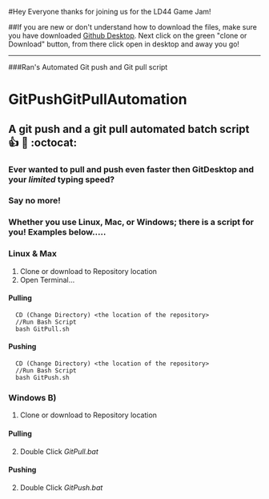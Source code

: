 #Hey Everyone thanks for joining us for the LD44 Game Jam!

##If you are new or don't understand how to download the files, make sure you have downloaded [Github Desktop](https://desktop.github.com/). Next click on the green "clone or Download" button, from there click open in desktop and away you go!

---
###Ran's Automated Git push and Git pull script

# GitPushGitPullAutomation
## A git push and a git pull automated batch script :+1: :rocket: :octocat:

### Ever wanted to pull and push even faster then GitDesktop and your *limited* typing speed?
### Say no more!

### Whether you use Linux, Mac, or Windows; there is a script for you! Examples below.....


### Linux & Max

  1. Clone or download to Repository location
  2. Open Terminal...

#### Pulling
```
  CD (Change Directory) <the location of the repository>
  //Run Bash Script
  bash GitPull.sh
```

#### Pushing
```
  CD (Change Directory) <the location of the repository>
  //Run Bash Script
  bash GitPush.sh
```

### Windows B)

  1. Clone or download to Repository location

  #### Pulling
  2. Double Click *GitPull.bat*
  
  #### Pushing
  2. Double Click *GitPush.bat*
